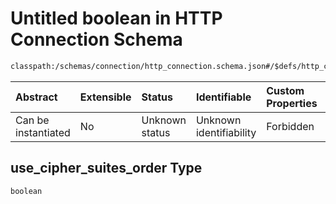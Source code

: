 # Untitled boolean in HTTP Connection Schema

```txt
classpath:/schemas/connection/http_connection.schema.json#/$defs/http_connection_ssl_parameters/properties/use_cipher_suites_order
```



| Abstract            | Extensible | Status         | Identifiable            | Custom Properties | Additional Properties | Access Restrictions | Defined In                                                                                                |
| :------------------ | :--------- | :------------- | :---------------------- | :---------------- | :-------------------- | :------------------ | :-------------------------------------------------------------------------------------------------------- |
| Can be instantiated | No         | Unknown status | Unknown identifiability | Forbidden         | Allowed               | none                | [http\_connection.schema.json\*](../../out/connection/http_connection.schema.json "open original schema") |

## use\_cipher\_suites\_order Type

`boolean`
